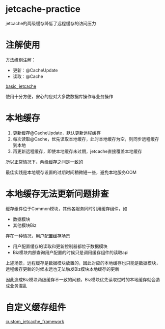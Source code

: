 # jetcache-practice

jetcache的两级缓存降低了远程缓存的访问压力

# 注解使用
方法级别注解：
- 更新：@CacheUpdate
- 读取：@Cache

[basic_jetcache](basic_jetcache)

使用十分方便，安心的应对大多数数据库操作与业务操作

# 本地缓存
1. 更新缓存@CacheUpdate，默认更新远程缓存
2. 每次读取@Cache，优先读取本地缓存，此时本地缓存为空，则同步远程缓存到本地
3. 再更新远程缓存，即使本地缓存未过期，jetcache直接覆盖本地缓存

所以正常情况下，两级缓存之间是一致的

最佳实践是本地缓存设置的过期时间稍微短一些，避免本地服务OOM

# 本地缓存无法更新问题排查
缓存组件位于Common模块，其他各服务同时引用缓存组件，如
- 数据模块
- 其他模块Biz

存在一种情况，用户配置缓存场景
- 用户配置缓存的读取和更新控制器都位于数据模块
- Biz模块内部查询用户配置的时候只是调用缓存组件的读取api

上述场景，远程缓存是数据模块放置的，因此对应的本地缓存也只能是数据模块，远程缓存更新的时候永远也无法触发Biz模块本地缓存的更新

因此造成Biz模块两级缓存不一致的问题，Biz模块优先读取过时的本地缓存就会造成业务混乱

# 自定义缓存组件

[custom_jetcache_framework](custom_jetcache_framework)